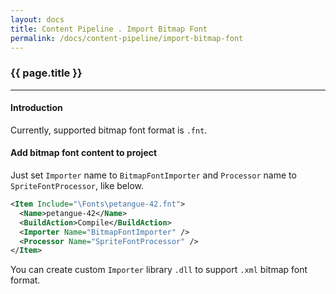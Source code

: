 ```yaml
---
layout: docs
title: Content Pipeline . Import Bitmap Font
permalink: /docs/content-pipeline/import-bitmap-font
---
```


### {{ page.title }}

***

#### Introduction
Currently, supported bitmap font format is <code>.fnt</code>. 

#### Add bitmap font content to project
Just set <code>Importer</code> name to <code>BitmapFontImporter</code> and <code>Processor</code> name to <code>SpriteFontProcessor</code>, like below.

```xml
<Item Include="\Fonts\petangue-42.fnt">
  <Name>petangue-42</Name>
  <BuildAction>Compile</BuildAction>
  <Importer Name="BitmapFontImporter" />
  <Processor Name="SpriteFontProcessor" />
</Item>
```

You can create custom <code>Importer</code> library <code>.dll</code> to support <code>.xml</code> bitmap font format.